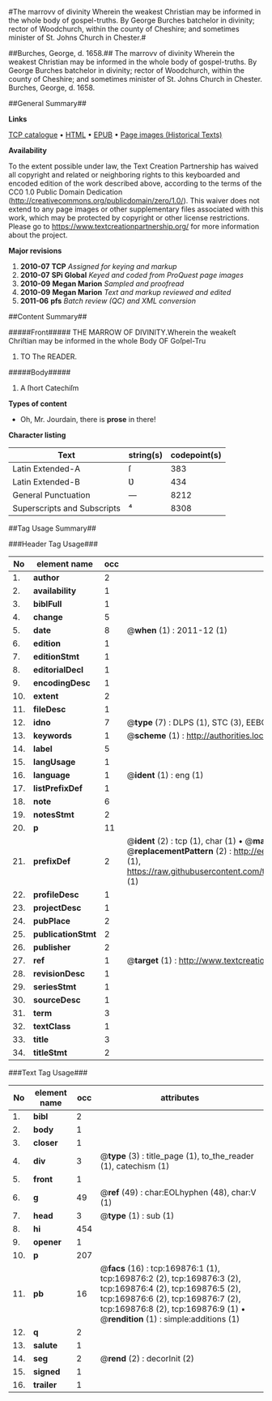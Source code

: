 #The marrovv of divinity Wherein the weakest Christian may be informed in the whole body of gospel-truths. By George Burches batchelor in divinity; rector of Woodchurch, within the county of Cheshire; and sometimes minister of St. Johns Church in Chester.#

##Burches, George, d. 1658.##
The marrovv of divinity Wherein the weakest Christian may be informed in the whole body of gospel-truths. By George Burches batchelor in divinity; rector of Woodchurch, within the county of Cheshire; and sometimes minister of St. Johns Church in Chester.
Burches, George, d. 1658.

##General Summary##

**Links**

[TCP catalogue](http://www.ota.ox.ac.uk/tcp/)  • 
[HTML](http://tei.it.ox.ac.uk/tcp/Texts-HTML/free/A77/A77835.html)  • 
[EPUB](http://tei.it.ox.ac.uk/tcp/Texts-EPUB/free/A77/A77835.epub) • 
[Page images (Historical Texts)](https://historicaltexts.jisc.ac.uk/eebo-99868123e)

**Availability**

To the extent possible under law, the Text Creation Partnership has waived all copyright and related or neighboring rights to this keyboarded and encoded edition of the work described above, according to the terms of the CC0 1.0 Public Domain Dedication (http://creativecommons.org/publicdomain/zero/1.0/). This waiver does not extend to any page images or other supplementary files associated with this work, which may be protected by copyright or other license restrictions. Please go to https://www.textcreationpartnership.org/ for more information about the project.

**Major revisions**

1. __2010-07__ __TCP__ *Assigned for keying and markup*
1. __2010-07__ __SPi Global__ *Keyed and coded from ProQuest page images*
1. __2010-09__ __Megan Marion__ *Sampled and proofread*
1. __2010-09__ __Megan Marion__ *Text and markup reviewed and edited*
1. __2011-06__ __pfs__ *Batch review (QC) and XML conversion*

##Content Summary##

#####Front#####
THE MARROW OF DIVINITY.Wherein the weakeſt Chriſtian may be informed in the whole Body OF Goſpel-Tru
1. TO The READER.

#####Body#####

1. A ſhort Catechiſm

**Types of content**

  * Oh, Mr. Jourdain, there is **prose** in there!

**Character listing**


|Text|string(s)|codepoint(s)|
|---|---|---|
|Latin Extended-A|ſ|383|
|Latin Extended-B|Ʋ|434|
|General Punctuation|—|8212|
|Superscripts             and Subscripts|⁴|8308|

##Tag Usage Summary##

###Header Tag Usage###

|No|element name|occ|attributes|
|---|---|---|---|
|1.|__author__|2||
|2.|__availability__|1||
|3.|__biblFull__|1||
|4.|__change__|5||
|5.|__date__|8| @__when__ (1) : 2011-12 (1)|
|6.|__edition__|1||
|7.|__editionStmt__|1||
|8.|__editorialDecl__|1||
|9.|__encodingDesc__|1||
|10.|__extent__|2||
|11.|__fileDesc__|1||
|12.|__idno__|7| @__type__ (7) : DLPS (1), STC (3), EEBO-CITATION (1), PROQUEST (1), VID (1)|
|13.|__keywords__|1| @__scheme__ (1) : http://authorities.loc.gov/ (1)|
|14.|__label__|5||
|15.|__langUsage__|1||
|16.|__language__|1| @__ident__ (1) : eng (1)|
|17.|__listPrefixDef__|1||
|18.|__note__|6||
|19.|__notesStmt__|2||
|20.|__p__|11||
|21.|__prefixDef__|2| @__ident__ (2) : tcp (1), char (1)  •  @__matchPattern__ (2) : ([0-9\-]+):([0-9IVX]+) (1), (.+) (1)  •  @__replacementPattern__ (2) : http://eebo.chadwyck.com/downloadtiff?vid=$1&page=$2 (1), https://raw.githubusercontent.com/textcreationpartnership/Texts/master/tcpchars.xml#$1 (1)|
|22.|__profileDesc__|1||
|23.|__projectDesc__|1||
|24.|__pubPlace__|2||
|25.|__publicationStmt__|2||
|26.|__publisher__|2||
|27.|__ref__|1| @__target__ (1) : http://www.textcreationpartnership.org/docs/. (1)|
|28.|__revisionDesc__|1||
|29.|__seriesStmt__|1||
|30.|__sourceDesc__|1||
|31.|__term__|3||
|32.|__textClass__|1||
|33.|__title__|3||
|34.|__titleStmt__|2||


###Text Tag Usage###

|No|element name|occ|attributes|
|---|---|---|---|
|1.|__bibl__|2||
|2.|__body__|1||
|3.|__closer__|1||
|4.|__div__|3| @__type__ (3) : title_page (1), to_the_reader (1), catechism (1)|
|5.|__front__|1||
|6.|__g__|49| @__ref__ (49) : char:EOLhyphen (48), char:V (1)|
|7.|__head__|3| @__type__ (1) : sub (1)|
|8.|__hi__|454||
|9.|__opener__|1||
|10.|__p__|207||
|11.|__pb__|16| @__facs__ (16) : tcp:169876:1 (1), tcp:169876:2 (2), tcp:169876:3 (2), tcp:169876:4 (2), tcp:169876:5 (2), tcp:169876:6 (2), tcp:169876:7 (2), tcp:169876:8 (2), tcp:169876:9 (1)  •  @__rendition__ (1) : simple:additions (1)|
|12.|__q__|2||
|13.|__salute__|1||
|14.|__seg__|2| @__rend__ (2) : decorInit (2)|
|15.|__signed__|1||
|16.|__trailer__|1||
